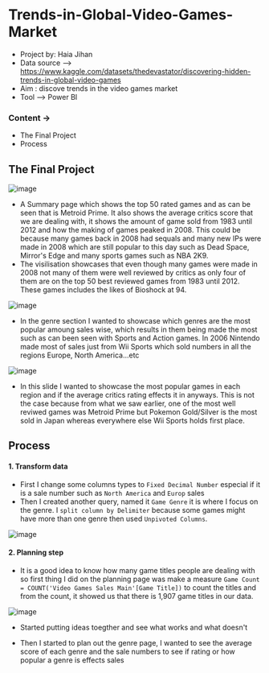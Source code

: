 # Trends-in-Global-Video-Games-Market
- Project by: Haia Jihan
- Data source --> https://www.kaggle.com/datasets/thedevastator/discovering-hidden-trends-in-global-video-games
- Aim : discove trends in the video games market
- Tool --> Power BI

### Content ->
- The Final Project
- Process

## The Final Project
![image](https://github.com/hj18/Trends-in-Global-Video-Games-Market/assets/71445208/3b55afba-75e4-4ccd-ae67-56ba4e6788c7)
- A Summary page which shows the top 50 rated games and as can be seen that is Metroid Prime. It also shows the average critics score that we are dealing with, it shows the amount of game sold from 1983 until 2012 and how the making of games peaked in 2008. This could be because many games back in 2008 had sequals and many new IPs were made in 2008 which are still popular to this day such as Dead Space, Mirror's Edge and many sports games such as NBA 2K9.
- The visilisation showcases that even though many games were made in 2008 not many of them were well reviewed by critics as only four of them are on the top 50 best reviewed games from 1983 until 2012. These games includes the likes of Bioshock at 94.

![image](https://github.com/hj18/Trends-in-Global-Video-Games-Market/assets/71445208/e2c8245c-e86f-4de9-b962-b0ae849a068c)
- In the genre section I wanted to showcase which genres are the most popular amoung sales wise, which results in them being made the most such as can been seen with Sports and Action games. In 2006 Nintendo made most of sales just from Wii Sports which sold numbers in all the regions Europe, North America...etc

![image](https://github.com/hj18/Trends-in-Global-Video-Games-Market/assets/71445208/fd5804df-47a1-4714-832d-ce14e9d45151)
- In this slide I wanted to showcase the most popular games in each region and if the average critics rating effects it in anyways. This is not the case because from what we saw earlier, one of the most well reviwed games was Metroid Prime but Pokemon Gold/Silver is the most sold in Japan whereas everywhere else Wii Sports holds first place.


## Process
#### 1. Transform data
- First I change some columns types to `Fixed Decimal Number` especial if it is a sale number such as `North America` and `Europ` sales
- Then I created another query, named it `Game Genre` it is where I focus on the genre. I `split column by Delimiter` because some games might have more than one genre then used `Unpivoted Columns`.

![image](https://github.com/hj18/Trends-in-Global-Video-Games-Market/assets/71445208/332fe033-e189-4e19-92a6-ed30b19fc42b)

#### 2. Planning step
- It is a good idea to know how many game titles people are dealing with so first thing I did on the planning page was make a measure `Game Count = COUNT('Video Games Sales Main'[Game Title])` to count the titles and from the count, it showed us that there is 1,907 game titles in our data.

![image](https://github.com/hj18/Trends-in-Global-Video-Games-Market/assets/71445208/6fa62b2d-00b0-4a48-9d5e-db0565a85628)

- Started putting ideas toegther and see what works and what doesn't

- Then I started to plan out the genre page, I wanted to see the average score of each genre and the sale numbers to see if rating or how popular a genre is effects sales

